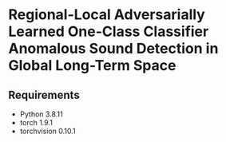 # Regional-Local Adversarially Learned One-Class Classifier Anomalous Sound Detection in Global Long-Term Space

## Requirements

- Python 3.8.11
- torch 1.9.1
- torchvision 0.10.1
